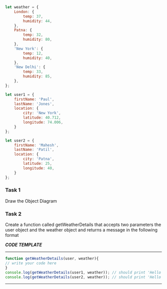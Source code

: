 ```js
let weather = {
    London: {
        temp: 37,
        humidity: 44,
    },
    Patna: {
        temp: 32,
        humidity: 80,
    },
    'New York': {
        temp: 12,
        humidity: 40,
    },
    'New Delhi': {
        temp: 33,
        humidity: 85,
    },
};

let user1 = {
    firstName: 'Paul',
    lastName: 'Jones',
    location: {
        city: 'New York',
        latitude: 40.712,
        longitude: 74.006,
    }
};

let user2 = {
    firstName: 'Mahesh',
    lastName: 'Patil',
    location: {
        city: 'Patna',
        latitude: 25,
        longitude: 40,
    }
};
```
### Task 1
Draw the Object Diagram
### Task 2
Create a function called getWeatherDetails that accepts two parameters the user object and the weather object 
and returns a message in the following format

***CODE TEMPLATE***
*********************************

```js
function getWeatherDetails(user, weather){
// write your code here
}
console.log(getWeatherDetails(user1, weather)); // should print 'Hello Paul it is currently 12 degrees Celcius in New York'
console.log(getWeatherDetails(user2, weather)); // should print 'Hello Mahesh it is currently 32 degrees Celcius in Patna'
```
**********************************
